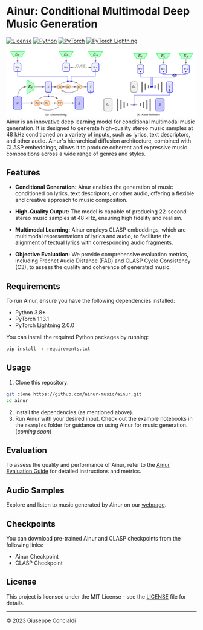 # Ainur: Conditional Multimodal Deep Music Generation

[![License](https://img.shields.io/badge/license-MIT-blue.svg)](LICENSE)
[![Python](https://img.shields.io/badge/python-3.8%20%7C%203.9%20%7C%204.0%20%7C%204.1-blue)](https://www.python.org/downloads/release)
[![PyTorch](https://img.shields.io/badge/pytorch-1.13.1-blue)](https://pytorch.org/get-started/locally/)
[![PyTorch Lightning](https://img.shields.io/badge/pytorch_lightning-2.0.0-blue)](https://pytorch-lightning.readthedocs.io/en/stable/)

![ainur architecture (training & inference)](assets/ainur.png)
Ainur is an innovative deep learning model for conditional multimodal music generation. It is designed to generate high-quality stereo music samples at 48 kHz conditioned on a variety of inputs, such as lyrics, text descriptors, and other audio. Ainur's hierarchical diffusion architecture, combined with CLASP embeddings, allows it to produce coherent and expressive music compositions across a wide range of genres and styles.

## Features

- **Conditional Generation:** Ainur enables the generation of music conditioned on lyrics, text descriptors, or other audio, offering a flexible and creative approach to music composition.

- **High-Quality Output:** The model is capable of producing 22-second stereo music samples at 48 kHz, ensuring high fidelity and realism.

- **Multimodal Learning:** Ainur employs CLASP embeddings, which are multimodal representations of lyrics and audio, to facilitate the alignment of textual lyrics with corresponding audio fragments.

- **Objective Evaluation:** We provide comprehensive evaluation metrics, including Frechet Audio Distance (FAD) and CLASP Cycle Consistency (C3), to assess the quality and coherence of generated music.

## Requirements

To run Ainur, ensure you have the following dependencies installed:

- Python 3.8+
- PyTorch 1.13.1
- PyTorch Lightning 2.0.0

You can install the required Python packages by running:

```bash
pip install -r requirements.txt
```

## Usage
1. Clone this repository:
```bash
git clone https://github.com/ainur-music/ainur.git
cd ainur
```
2. Install the dependencies (as mentioned above).
3. Run Ainur with your desired input. Check out the example notebooks in the `examples` folder for guidance on using Ainur for music generation. (*coming soon*)

## Evaluation
To assess the quality and performance of Ainur, refer to the [Ainur Evaluation Guide](https://github.com/Ainur-Music/Ainur/blob/main/eval.md) for detailed instructions and metrics.

## Audio Samples
Explore and listen to music generated by Ainur on our [webpage](http://about:blank).

## Checkpoints
You can download pre-trained Ainur and CLASP checkpoints from the following links:
- Ainur Checkpoint
- CLASP Checkpoint

## License
This project is licensed under the MIT License - see the [LICENSE](https://github.com/Ainur-Music/Ainur/blob/main/LICENSE) file for details.

----
© 2023 Giuseppe Concialdi

